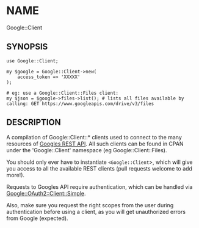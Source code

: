 # NAME

Google::Client

## SYNOPSIS

    use Google::Client;

    my $google = Google::Client->new(
        access_token => 'XXXXX'
    );

    # eg: use a Google::Client::Files client:
    my $json = $google->files->list(); # lists all files available by calling: GET https://www.googleapis.com/drive/v3/files

## DESCRIPTION

A compilation of Google::Client::\* clients used to connect to the many resources of [Googles REST API](https://developers.google.com/google-apps/products).
All such clients can be found in CPAN under the 'Google::Client' namespace (eg Google::Client::Files).

You should only ever have to instantiate `<Google::Client`>, which will give you access to all the available REST clients (pull requests welcome to add more!).

Requests to Googles API require authentication, which can be handled via [Google::OAuth2::Client::Simple](https://metacpan.org/pod/Google::OAuth2::Client::Simple).

Also, make sure you request the right scopes from the user during authentication before using a client, as you will get unauthorized errors from Google (expected).

